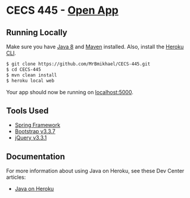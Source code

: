 # CECS 445 - [Open App](https://cecs-445-ems.herokuapp.com/)

## Running Locally

Make sure you have [Java 8](http://www.oracle.com/technetwork/java/javase/downloads/index.html) and [Maven](http://maven.apache.org/download.html) installed.  Also, install the [Heroku CLI](https://cli.heroku.com/).

```sh
$ git clone https://github.com/MrBmikhael/CECS-445.git
$ cd CECS-445
$ mvn clean install
$ heroku local web
```

Your app should now be running on [localhost:5000](http://localhost:5000/).

## Tools Used

- [Spring Framework](http://spring.io/)
- [Bootstrap v3.3.7](https://getbootstrap.com/)
- [jQuery v3.3.1](https://jquery.com/)


## Documentation

For more information about using Java on Heroku, see these Dev Center articles:

- [Java on Heroku](https://devcenter.heroku.com/categories/java)

